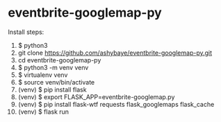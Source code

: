 # eventbrite-googlemap-py

Install steps:

1. $ python3
2. git clone https://github.com/ashybaye/eventbrite-googlemap-py.git
3. cd eventbrite-googlemap-py
4. $ python3 -m venv venv
5. $ virtualenv venv
6. $ source venv/bin/activate
7. (venv) $ pip install flask
8. (venv) $ export FLASK_APP=eventbrite-googlemap.py  
9. (venv) $ pip install flask-wtf requests flask_googlemaps flask_cache
10. (venv) $ flask run